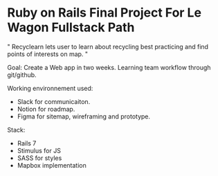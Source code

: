 # Ruby on Rails Final Project For Le Wagon Fullstack Path

" Recyclearn lets user to learn about recycling best practicing and find points of interests on map. "

Goal: Create a Web app in two weeks. Learning team workflow through git/github. 

Working environnement used: 
  - Slack for communicaiton.
  - Notion for roadmap.
  - Figma for sitemap, wireframing and prototype.
  
Stack:
  - Rails 7
  - Stimulus for JS 
  - SASS for styles
  - Mapbox implementation
